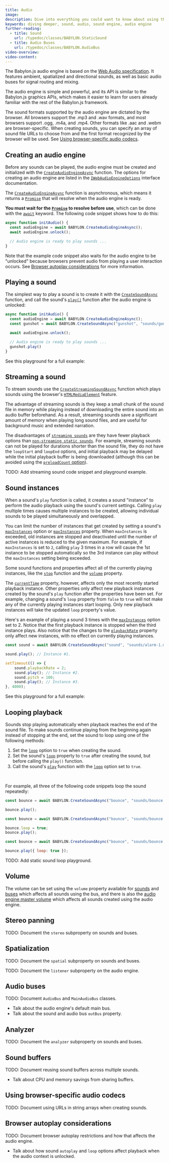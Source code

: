 ```yaml
---
title: Audio
image:
description: Dive into everything you could want to know about using the Babylon.js sound engine for simple to advanced audio.
keywords: diving deeper, sound, audio, sound engine, audio engine
further-reading:
  - title: Sound
    url: /typedoc/classes/BABYLON.StaticSound
  - title: Audio Buses
    url: /typedoc/classes/BABYLON.AudioBus
video-overview:
video-content:
---
```


The Babylon.js audio engine is based on the [Web Audio specification](https://webaudio.github.io/web-audio-api/). It features ambient, spatialized and directional sounds, as well as basic audio buses for signal routing and mixing.

The audio engine is simple and powerful, and its API is similar to the Babylon.js graphics APIs, which makes it easier to learn for users already familiar with the rest of the Babylon.js framework.

The sound formats supported by the audio engine are dictated by the browser. All browsers support the .mp3 and .wav formats, and most browsers support .ogg, .m4a, and .mp4. Other formats like .aac and .webm are browser-specific. When creating sounds, you can specify an array of sound file URLs to choose from and the first format recognized by the browser will be used. See [Using browser-specific audio codecs](#using-browser-specific-audio-codecs).

## Creating an audio engine

Before any sounds can be played, the audio engine must be created and initialized with the [`CreateAudioEngineAsync`](/typedoc/functions/BABYLON.CreateAudioEngineAsync) function. The options for creating an audio engine are listed in the [`IWebAudioEngineOptions`](/typedoc/interfaces/BABYLON.IWebAudioEngineOptions) interface documentation.

The [`CreateAudioEngineAsync`](/typedoc/functions/BABYLON.CreateAudioEngineAsync) function is asynchronous, which means it returns a [`Promise`](https://developer.mozilla.org/en-US/docs/Web/JavaScript/Reference/Global_Objects/Promise) that will resolve when the audio engine is ready.

**You must wait for the [`Promise`](https://developer.mozilla.org/en-US/docs/Web/JavaScript/Reference/Global_Objects/Promise) to resolve before use**, which can be done with the [`await`](https://developer.mozilla.org/en-US/docs/Web/JavaScript/Reference/Operators/await) keyword. The following code snippet shows how to do this:

```javascript
async function initAudio() {
  const audioEngine = await BABYLON.CreateAudioEngineAsync();
  await audioEngine.unlock();

  // Audio engine is ready to play sounds ...
}
```

Note that the example code snippet also waits for the audio engine to be "unlocked" because browsers prevent audio from playing a user interaction occurs. See [Browser autoplay considerations](#browser-autoplay-considerations) for more information.

## Playing a sound

The simplest way to play a sound is to create it with the [`CreateSoundAsync`](/typedoc/functions/BABYLON.CreateSoundAsync) function, and call the sound's [`play()`](/typedoc/classes/BABYLON.AbstractSound#play) function after the audio engine is unlocked:

```javascript
async function initAudio() {
  const audioEngine = await BABYLON.CreateAudioEngineAsync();
  const gunshot = await BABYLON.CreateSoundAsync("gunshot", "sounds/gunshot.wav");

  await audioEngine.unlock();

  // Audio engine is ready to play sounds ...
  gunshot.play()
}
```

See this playground for a full example: <Playground id="#VP1B9P" title="Play a sound" description="A simple example of playing a sound."/>

## Streaming a sound

To stream sounds use the [`CreateStreamingSoundAsync`](/typedoc/functions/BABYLON.CreateStreamingSoundAsync) function which plays sounds using the browser's [`HTMLMediaElement`](https://developer.mozilla.org/en-US/docs/Web/API/HTMLMediaElement) feature.

The advantage of streaming sounds is they keep a small chunk of the sound file in memory while playing instead of downloading the entire sound into an audio buffer beforehand. As a result, streaming sounds save a significant amount of memory when playing long sound files, and are useful for background music and extended narration.

The disadvantages of [`streaming sounds`](/typedoc/classes/BABYLON.StreamingSound) are they have fewer playback options than [`non-streaming static sounds`](/typedoc/classes/BABYLON.StaticSound). For example, streaming sounds can not be played for durations shorter than the sound file, they do not have the `loopStart` and `loopEnd` options, and initial playback may be delayed while the initial playback buffer is being downloaded (although this can be avoided using the [`preloadCount` option](/typedoc/interfaces/BABYLON.IStreamingSoundOptions#preloadcount)).

TODO: Add streaming sound code snippet and playground example.

## Sound instances

When a sound's `play` function is called, it creates a sound "instance" to perform the audio playback using the sound's current settings. Calling `play` multiple times causes multiple instances to be created, allowing individual sounds to be played simultaneously and overlapped.

You can limit the number of instances that get created by setting a sound's [`maxInstances`](/typedoc/interfaces/BABYLON.IAbstractSoundOptions#maxinstances) option or [`maxInstances`](/typedoc/classes/BABYLON.AbstractSound#maxinstances) property. When `maxInstances` is exceeded, old instances are stopped and deactivated until the number of active instances is reduced to the given maximum. For example, if `maxInstances` is set to `2`, calling `play` 3 times in a row will cause the 1st instance to be stopped automatically so the 3rd instance can play without the `maxInstances` setting being exceeded.

Some sound functions and properties affect all of the currently playing instances, like the [`stop`](/typedoc/classes/BABYLON.AbstractSound#stop) function and the [`volume`](/typedoc/classes/BABYLON.AbstractSound#volume) property.

The [`currentTime`](/typedoc/classes/BABYLON.AbstractSound#currenttime) property, however, affects only the most recently started playback instance. Other properties only affect new playback instances created by the sound's `play` function after the properties have been set. For example, changing a sound's `loop` property from `false` to `true` will not make any of the currently playing instances start looping. Only new playback instances will take the updated `loop` property's value.

Here's an example of playing a sound 3 times with the [`maxInstances`](/typedoc/interfaces/BABYLON.IAbstractSoundOptions#maxinstances) option set to 2. Notice that the first playback instance is stopped when the third instance plays. Also notice that the changes to the [`playbackRate`](/typedoc/interfaces/BABYLON.IStaticSoundOptions#playbackrate) property only affect new instances, with no effect on currently playing instances.

```javascript
const sound = await BABYLON.CreateSoundAsync("sound", "sounds/alarm-1.mp3", { maxInstances: 2 });

sound.play(); // Instance #1.

setTimeout(() => {
    sound.playbackRate = 2;
    sound.play(); // Instance #2.
    sound.pitch = 100;
    sound.play(); // Instance #3.
}, 4000);
```

See this playground for a full example: <Playground id="#VP1B9P#7" title="Sound instances" description="An example of limiting the number of sound playback instances."/>

## Looping playback

Sounds stop playing automatically when playback reaches the end of the sound file. To make sounds continue playing from the beginning again instead of stopping at the end, set the sound to loop using one of the following methods:

1. Set the [`loop`](/typedoc/interfaces/BABYLON.IStaticSoundOptions#loop) option to `true` when creating the sound.
1. Set the sound's [`loop`](/typedoc/classes/BABYLON.AbstractSound#loop) property to `true` after creating the sound, but before calling the `play()` function.
1. Call the sound's [`play`](/typedoc/classes/BABYLON.AbstractSound#play) function with the [`loop`](/typedoc/interfaces/BABYLON.IAbstractSoundPlayOptions#loop) option set to `true`.

<br/>

For example, all three of the following code snippets loop the sound repeatedly:

```javascript
const bounce = await BABYLON.CreateSoundAsync("bounce", "sounds/bounce.wav", { loop: true });

bounce.play();
```

```javascript
const bounce = await BABYLON.CreateSoundAsync("bounce", "sounds/bounce.wav");

bounce.loop = true;
bounce.play();
```

```javascript
const bounce = await BABYLON.CreateSoundAsync("bounce", "sounds/bounce.wav");

bounce.play({ loop: true });
```

TODO: Add static sound loop playground.

## Volume

The volume can be set using the `volume` property available for [sounds](/typedoc/classes/BABYLON.AbstractSound#volume) and [buses](http://localhost:3000/typedoc/classes/BABYLON.AbstractAudioBus#volume) which affects all sounds using  the bus, and there is also the [audio engine master volume](/typedoc/classes/BABYLON.AudioEngineV2#volume) which affects all sounds created using the audio engine.

## Stereo panning

TODO: Document the `stereo` subproperty on sounds and buses.

## Spatialization

TODO: Document the `spatial` subproperty on sounds and buses.

TODO: Document the `listener` subproperty on the audio engine.

## Audio buses

TODO: Document `AudioBus` and `MainAudioBus` classes.
- Talk about the audio engine's default main bus.
- Talk about the sound and audio bus `outBus` property.

## Analyzer

TODO: Document the `analyzer` subproperty on sounds and buses.

## Sound buffers

TODO: Document reusing sound buffers across multiple sounds.
- Talk about CPU and memory savings from sharing buffers.

## Using browser-specific audio codecs

TODO: Document using URLs in string arrays when creating sounds.

## Browser autoplay considerations

TODO: Document browser autoplay restrictions and how that affects the audio engine.
- Talk about how sound `autoplay` and `loop` options affect playback when the audio context is unlocked.
